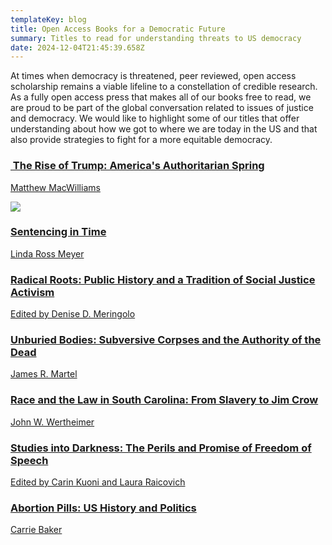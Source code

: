 ```yaml
---
templateKey: blog
title: Open Access Books for a Democratic Future
summary: Titles to read for understanding threats to US democracy
date: 2024-12-04T21:45:39.658Z
---
```

At times when democracy is threatened, peer reviewed, open access scholarship remains a viable lifeline to a constellation of credible research. As a fully open access press that makes all of our books free to read, we are proud to be part of the global conversation related to issues of justice and democracy. We would like to highlight some of our titles that offer understanding about how we got to where we are today in the US and that also provide strategies to fight for a more equitable democracy. 

[](https://www.fulcrum.org/concern/monographs/8910jw37s?locale=en)

### [ The Rise of Trump: America's Authoritarian Spring](https://www.fulcrum.org/concern/monographs/8910jw37s?locale=en)

[Matthew MacWilliams](https://www.fulcrum.org/concern/monographs/8910jw37s?locale=en)

![](https://www.fulcrum.org/image-service/v118rg38r1572363234/full/full/0/default.png)

### [Sentencing in Time](https://www.fulcrum.org/concern/monographs/bc386k85c?locale=en)

[Linda Ross Meyer](https://www.fulcrum.org/concern/monographs/bc386k85c?locale=en)

[](https://www.fulcrum.org/concern/monographs/rf55z988p?locale=en)

### [Radical Roots: Public History and a Tradition of Social Justice Activism](https://www.fulcrum.org/concern/monographs/rf55z988p?locale=en)

[Edited by Denise D. Meringolo](https://www.fulcrum.org/concern/monographs/rf55z988p?locale=en)

[](https://www.fulcrum.org/concern/monographs/hd76s176d?locale=en)

### [Unburied Bodies: Subversive Corpses and the Authority of the Dead](https://www.fulcrum.org/concern/monographs/hd76s176d?locale=en)

[James R. Martel](https://www.fulcrum.org/concern/monographs/hd76s176d?locale=en)

[](https://www.fulcrum.org/concern/monographs/p5547t831?locale=en)

### [Race and the Law in South Carolina: From Slavery to Jim Crow](https://www.fulcrum.org/concern/monographs/p5547t831?locale=en)

[John W. Wertheimer](https://www.fulcrum.org/concern/monographs/p5547t831?locale=en)

[](https://www.fulcrum.org/concern/monographs/sx61dp467?locale=en)

### [Studies into Darkness: The Perils and Promise of Freedom of Speech](https://www.fulcrum.org/concern/monographs/sx61dp467?locale=en)

[Edited by Carin Kuoni and Laura Raicovich](https://www.fulcrum.org/concern/monographs/sx61dp467?locale=en)

### [Abortion Pills: US History and Politics](https://www.fulcrum.org/concern/monographs/m900nx46q?locale=en)

[Carrie Baker](https://www.fulcrum.org/concern/monographs/m900nx46q?locale=en)